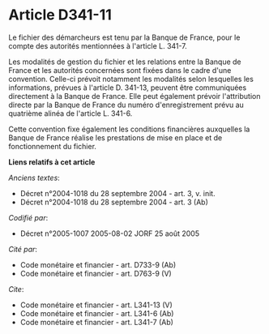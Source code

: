 # Article D341-11

Le fichier des démarcheurs est tenu par la Banque de France, pour le compte des autorités mentionnées à l'article L. 341-7. 

Les modalités de gestion du fichier et les relations entre la Banque de France et les autorités concernées sont fixées dans
le cadre d'une convention. Celle-ci prévoit notamment les modalités selon lesquelles les informations, prévues à l'article D.
341-13, peuvent être communiquées directement à la Banque de France. Elle peut également prévoir l'attribution directe par la
Banque de France du numéro d'enregistrement prévu au quatrième alinéa de l'article L. 341-6. 

Cette convention fixe également les conditions financières auxquelles la Banque de France réalise les prestations de mise en
place et de fonctionnement du fichier.

**Liens relatifs à cet article**

_Anciens textes_:

  - Décret n°2004-1018 du 28 septembre 2004 - art. 3, v. init.
  - Décret n°2004-1018 du 28 septembre 2004 - art. 3 (Ab)

_Codifié par_:

  - Décret n°2005-1007 2005-08-02 JORF 25 août 2005

_Cité par_:

  - Code monétaire et financier - art. D733-9 (Ab)
  - Code monétaire et financier - art. D763-9 (V)

_Cite_:

  - Code monétaire et financier - art. L341-13 (V)
  - Code monétaire et financier - art. L341-6 (Ab)
  - Code monétaire et financier - art. L341-7 (Ab)

